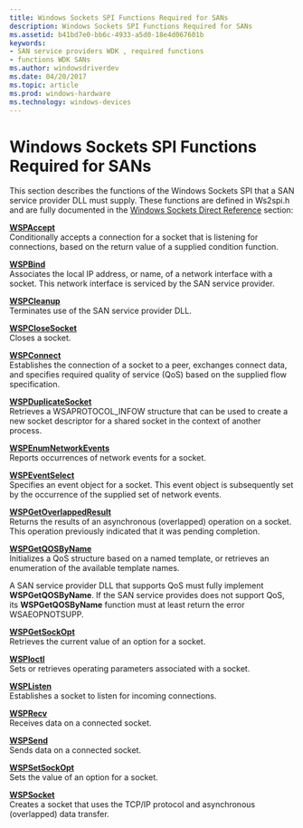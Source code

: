 ```yaml
---
title: Windows Sockets SPI Functions Required for SANs
description: Windows Sockets SPI Functions Required for SANs
ms.assetid: b41bd7e0-bb6c-4933-a5d0-18e4d067601b
keywords:
- SAN service providers WDK , required functions
- functions WDK SANs
ms.author: windowsdriverdev
ms.date: 04/20/2017
ms.topic: article
ms.prod: windows-hardware
ms.technology: windows-devices
---
```


# Windows Sockets SPI Functions Required for SANs





This section describes the functions of the Windows Sockets SPI that a SAN service provider DLL must supply. These functions are defined in Ws2spi.h and are fully documented in the [Windows Sockets Direct Reference](https://msdn.microsoft.com/library/windows/hardware/ff565857) section:

<a href="" id="wspaccept"></a>[**WSPAccept**](https://msdn.microsoft.com/library/windows/hardware/ff566266)  
Conditionally accepts a connection for a socket that is listening for connections, based on the return value of a supplied condition function.

<a href="" id="wspbind"></a>[**WSPBind**](https://msdn.microsoft.com/library/windows/hardware/ff566268)  
Associates the local IP address, or name, of a network interface with a socket. This network interface is serviced by the SAN service provider.

<a href="" id="wspcleanup"></a>[**WSPCleanup**](https://msdn.microsoft.com/library/windows/hardware/ff566270)  
Terminates use of the SAN service provider DLL.

<a href="" id="wspclosesocket"></a>[**WSPCloseSocket**](https://msdn.microsoft.com/library/windows/hardware/ff566273)  
Closes a socket.

<a href="" id="wspconnect"></a>[**WSPConnect**](https://msdn.microsoft.com/library/windows/hardware/ff566275)  
Establishes the connection of a socket to a peer, exchanges connect data, and specifies required quality of service (QoS) based on the supplied flow specification.

<a href="" id="wspduplicatesocket"></a>[**WSPDuplicateSocket**](https://msdn.microsoft.com/library/windows/hardware/ff566282)  
Retrieves a WSAPROTOCOL\_INFOW structure that can be used to create a new socket descriptor for a shared socket in the context of another process.

<a href="" id="wspenumnetworkevents"></a>[**WSPEnumNetworkEvents**](https://msdn.microsoft.com/library/windows/hardware/ff566284)  
Reports occurrences of network events for a socket.

<a href="" id="wspeventselect"></a>[**WSPEventSelect**](https://msdn.microsoft.com/library/windows/hardware/ff566287)  
Specifies an event object for a socket. This event object is subsequently set by the occurrence of the supplied set of network events.

<a href="" id="wspgetoverlappedresult"></a>[**WSPGetOverlappedResult**](https://msdn.microsoft.com/library/windows/hardware/ff566288)  
Returns the results of an asynchronous (overlapped) operation on a socket. This operation previously indicated that it was pending completion.

<a href="" id="wspgetqosbyname"></a>[**WSPGetQOSByName**](https://msdn.microsoft.com/library/windows/hardware/ff566290)  
Initializes a QoS structure based on a named template, or retrieves an enumeration of the available template names.

A SAN service provider DLL that supports QoS must fully implement **WSPGetQOSByName**. If the SAN service provides does not support QoS, its **WSPGetQOSByName** function must at least return the error WSAEOPNOTSUPP.

<a href="" id="wspgetsockopt"></a>[**WSPGetSockOpt**](https://msdn.microsoft.com/library/windows/hardware/ff566292)  
Retrieves the current value of an option for a socket.

<a href="" id="wspioctl"></a>[**WSPIoctl**](https://msdn.microsoft.com/library/windows/hardware/ff566296)  
Sets or retrieves operating parameters associated with a socket.

<a href="" id="wsplisten"></a>[**WSPListen**](https://msdn.microsoft.com/library/windows/hardware/ff566297)  
Establishes a socket to listen for incoming connections.

<a href="" id="wsprecv"></a>[**WSPRecv**](https://msdn.microsoft.com/library/windows/hardware/ff566309)  
Receives data on a connected socket.

<a href="" id="wspsend"></a>[**WSPSend**](https://msdn.microsoft.com/library/windows/hardware/ff566316)  
Sends data on a connected socket.

<a href="" id="wspsetsockopt"></a>[**WSPSetSockOpt**](https://msdn.microsoft.com/library/windows/hardware/ff566318)  
Sets the value of an option for a socket.

<a href="" id="wspsocket"></a>[**WSPSocket**](https://msdn.microsoft.com/library/windows/hardware/ff566319)  
Creates a socket that uses the TCP/IP protocol and asynchronous (overlapped) data transfer.

 

 





